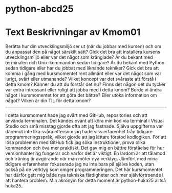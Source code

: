 # python-abcd25

# Text Beskrivningar av Kmom01

Berätta hur din utvecklingsmiljö ser ut (när du jobbar med kursen) och om du anpassat den på något särskilt sätt?
Gick det bra att installera kursens utvecklingsmiljö eller var det något som krånglade?
Är du bekant med terminalen och Unix-kommandon sedan tidigare?
Är du bekant med Python sedan tidigare eller har du jobbat med liknande tekniker?
Gick det bra att komma i gång med kursmomentet rent allmänt eller var det något som var lurigt, svårt eller utmanande?
Vilket koncept var det svåraste att förstå i detta kmom? Känner du att du förstår det nu?
Finns det någon det du tycker var extra intressant eller roligt att jobba med i detta kmom?
Borde vi ändra något i kursmomentet för att göra det bättre? Eller utöka information om något?
Vilken är din TIL för detta kmom?

---

I detta kursmoment hade jag svårt med GitHub, repositories och att använda terminalen. Det kändes ovant att köra min kod via terminal i Visual Studio och små misstag gjorde ofta att jag fastnade. Själva uppgifterna var däremot inte lika svåra eftersom jag hade viss erfarenhet från tidigare programmeringsspråk, vilket gjorde att jag lättare förstod kodlogiken. För att lösa problemen med GitHub fick jag söka instruktioner, prova olika kommandon och öva mer praktiskt. Det gav mig en bättre förståelse för hur versionhantering fungerar och varför det är viktigt. En lärdom är att tålamod och träning är avgörande när man möter nya verktyg. Jämfört med mina tidigare erfarenheter fokuserade jag nu inte bara på själva koden, utan också på de verktyg som omger programmeringen. Det här kursmomentet har därför gett mig både nya tekniska färdigheter och mer självförtroende i att hantera problem.
Min akronym för detta moment är python-huka25 alltså huka25..
